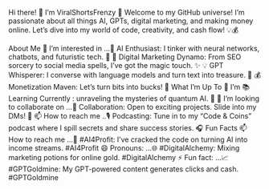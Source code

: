 Hi there! 👋 I’m ViralShortsFrenzy 🚀
Welcome to my GitHub universe! I’m passionate about all things AI, GPTs, digital marketing, and making money online. Let’s dive into my world of code, creativity, and cash flow! 💡💰

About Me
 👀 I’m interested in ...🌟 AI Enthusiast: I tinker with neural networks, chatbots, and futuristic tech. 🤖
🚀 Digital Marketing Dynamo: From SEO sorcery to social media spells, I’ve got the magic touch. ✨
💡 GPT Whisperer: I converse with language models and turn text into treasure. 📝
💰 Monetization Maven: Let’s turn bits into bucks! 💸
What I’m Up To
🌱 I’m 📚 Learning Currently : unraveling the mysteries of quantum AI. 🌌
💞️ I’m looking to collaborate on ...🤝 Collaboration: Open to exciting projects. Slide into my DMs! 💌
📫 How to reach me ..🎙️ Podcasting: Tune in to my “Code & Coins” podcast where I spill secrets and share success stories. 🎧
Fun Facts
 📫 How to reach me ...🚀 #AI4Profit: I’ve cracked the code on turning AI into income streams. #AI4Profit
 😄 Pronouns: ...🌐 #DigitalAlchemy: Mixing marketing potions for online gold. #DigitalAlchemy
⚡ Fun fact: ...📈 #GPTGoldmine: My GPT-powered content generates clicks and cash. #GPTGoldmine
